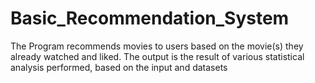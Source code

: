 # Basic_Recommendation_System
 The Program recommends movies to users based on the movie(s) they already watched and liked. The output is the result of various statistical analysis performed, based on the input and datasets
